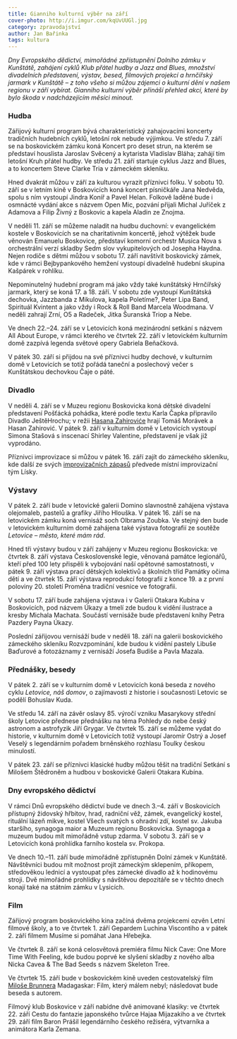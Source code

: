 ```yaml
---
title: Gianniho kulturní výběr na září
cover-photo: http://i.imgur.com/kqUvUUGl.jpg
category: zpravodajství
author: Jan Bařinka
tags: kultura
---
```


*Dny Evropského dědictví, mimořádné zpřístupnění Dolního zámku v Kunštátě, zahájení cyklů Klub přátel hudby a Jazz and Blues, množství divadelních představení, výstav, besed, filmových projekcí a hrnčířský jarmark v Kunštátě – z toho všeho si můžou zájemci o kulturní dění v našem regionu v září vybírat. Gianniho kulturní výběr přináší přehled akcí, které by bylo škoda v nadcházejícím měsíci minout.*

### Hudba

Zářijový kulturní program bývá charakteristický zahajovacími koncerty tradičních hudebních cyklů, letošní rok nebude výjimkou. Ve středu 7. září se na boskovickém zámku koná Koncert pro deset strun, na kterém se představí houslista Jaroslav Svěcený a kytarista Vladislav Bláha; zahájí tím letošní Kruh přátel hudby. Ve středu 21. září startuje cyklus Jazz and Blues, a to koncertem Steve Clarke Tria v zámeckém skleníku.

Hned dvakrát můžou v září za kulturou vyrazit příznivci folku. V sobotu 10. září se v letním kině v Boskovicích koná koncert písničkáře Jana Nedvěda, spolu s ním vystoupí Jindra Koníř a Pavel Helan. Folkově laděné bude i osmnácté vydání akce s názvem Open Mic, pozvání přijali Michal Juříček z Adamova a Filip Živný z Boskovic a kapela Aladin ze Znojma.

V neděli 11. září se můžeme naladit na hudbu duchovní: v evangelickém kostele v Boskovicích se na charitativním koncertě, jehož výtěžek bude věnován Emanuelu Boskovice, představí komorní orchestr Musica Nova s orchestrální verzí skladby Sedm slov vykupitelových od Josepha Haydna. Nejen rodiče s dětmi můžou v sobotu 17. září navštívit boskovický zámek, kde v rámci Bejbypankového hemžení vystoupí divadelně hudební skupina Kašpárek v rohlíku.

Nepominutelný hudební program má jako vždy také kunštátský Hrnčířský jarmark, který se koná 17. a 18. září. V sobotu zde vystoupí Kunštátská dechovka, Jazzbanda z Mikulova, kapela Poletíme?, Peter Lipa Band, Spirituál Kvintent a jako vždy i Rock & Roll Band Marcela Woodmana. V neděli zahrají Zrní, O5 a Radeček, Jitka Šuranská Triop a Nebe.

Ve dnech 22.–24. září se v Letovicích koná mezinárodní setkání s názvem All About Europe, v rámci kterého ve čtvrtek 22. září v letovickém kulturním domě zazpívá legenda světové opery Gabriela Beňačková.

V pátek 30. září si přijdou na své příznivci hudby dechové, v kulturním domě v Letovicích se totiž pořádá taneční a poslechový večer s Kunštátskou dechovkou Čaje o páté.

### Divadlo

V neděli 4. září se v Muzeu regionu Boskovicka koná dětské divadelní představení Pošťácká pohádka, které podle textu Karla Čapka připravilo Divadlo JeštěHrochu; v režii [Hasana Zahiroviće](http://ohlasy.info/clanky/2015/04/rozhovor-hasan-zahirovic.html) hrají Tomáš Morávek a Hasan Zahirović. V pátek 9. září v kulturním domě v Letovicích vystoupí Simona Stašová s inscenací Shirley Valentine, představení je však již vyprodáno.

Příznivci improvizace si můžou v pátek 16. září zajít do zámeckého skleníku, kde další ze svých [improvizačních zápasů](http://ohlasy.info/clanky/2016/06/rozhovor-impro.html) předvede místní improvizační tým Lísky.

### Výstavy

V pátek 2. září bude v letovické galerii Domino slavnostně zahájena výstava olejomaleb, pastelů a grafiky Jiřího Hlouška. V pátek 16. září se na letovickém zámku koná vernisáž soch Olbrama Zoubka. Ve stejný den bude v letovickém kulturním domě zahájena také výstava fotografií ze soutěže *Letovice – město, které mám rád*.

Hned tři výstavy budou v září zahájeny v Muzeu regionu Boskovicka: ve čtvrtek 8. září výstava Československé legie, věnovaná památce legionářů, kteří před 100 lety přispěli k vybojování naší opětovné samostatnosti, v pátek 9. září výstava prací dětských kolektivů a školních tříd Památky očima dětí a ve čtvrtek 15. září výstava reprodukcí fotografií z konce 19. a z první poloviny 20. století Proměna tradiční vesnice ve fotografii.

V sobotu 17. září bude zahájena výstava i v Galerii Otakara Kubína v Boskovicích, pod názvem Úkazy a tmelí zde budou k vidění ilustrace a kresby Michala Machata. Součástí vernisáže bude představení knihy Petra Pazdery Payna Úkazy.

Poslední zářijovou vernisáží bude v neděli 18. září na galerii boskovického zámeckého skleníku Rozvzpomínání, kde budou k vidění pastely Libuše Baďurové a fotozáznamy z vernisáží Josefa Budiše a Pavla Mazala.

### Přednášky, besedy

V pátek 2. září se v kulturním domě v Letovicích koná beseda z nového cyklu *Letovice, náš domov*, o zajímavosti z historie i současnosti Letovic se podělí Bohuslav Kuda.

Ve středu 14. září na závěr oslavy 85. výročí vzniku Masarykovy střední školy Letovice přednese přednášku na téma Pohledy do nebe český astronom a astrofyzik Jiří Grygar. Ve čtvrtek 15. září se můžeme vydat do historie, v kulturním domě v Letovicích totiž vystoupí Jaromír Ostrý a Josef Veselý s legendárním pořadem brněnského rozhlasu Toulky českou minulostí.

V pátek 23. září se příznivci klasické hudby můžou těšit na tradiční Setkání s Milošem Štědroněm a hudbou v boskovické Galerii Otakara Kubína.

### Dny evropského dědictví

V rámci Dnů evropského dědictví bude ve dnech 3.–4. září v Boskovicích přístupný židovský hřbitov, hrad, radniční věž, zámek, evangelický kostel, rituální lázeň mikve, kostel Všech svatých s ohradní zdí, kostel sv. Jakuba staršího, synagoga maior a Muzeum regionu Boskovicka. Synagoga a muzeum budou mít mimořádně vstup zdarma. V sobotu 3. září se v Letovicích koná prohlídka farního kostela sv. Prokopa.

Ve dnech 10.–11. září bude mimořádně zpřístupněn Dolní zámek v Kunštátě. Návštěvníci budou mít možnost projít zámeckým sklepením, příkopem, středověkou lednicí a vystoupat přes zámecké divadlo až k hodinovému stroji. Dvě mimořádné prohlídky s návštěvou depozitáře se v těchto dnech konají také na státním zámku v Lysicích.

### Film

Zářijový program boskovického kina začíná dvěma projekcemi ozvěn Letní filmové školy, a to ve čtvrtek 1. září Gepardem Luchina Viscontiho a v pátek 2. září filmem Musíme si pomáhat Jana Hřebejka.

Ve čtvrtek 8. září se koná celosvětová premiéra filmu Nick Cave: One More Time With Feeling, kde budou poprvé ke slyšení skladby z nového alba Nicka Cavea & The Bad Seeds s názvem Skeleton Tree.

Ve čtvrtek 15. září bude v boskovickém kině uveden cestovatelský film [Miloše Brunnera](http://ohlasy.info/clanky/2016/08/rozhovor-brunner.html) Madagaskar: Film, který málem nebyl; následovat bude beseda s autorem.

Filmový klub Boskovice v září nabídne dvě animované klasiky: ve čtvrtek 22. září Cestu do fantazie japonského tvůrce Hajaa Mijazakiho a ve čtvrtek 29. září film Baron Prášil legendárního českého režiséra, výtvarníka a animátora Karla Zemana.
